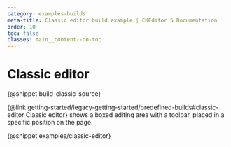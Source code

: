 ```yaml
---
category: examples-builds
meta-title: Classic editor build example | CKEditor 5 Documentation
order: 10
toc: false
classes: main__content--no-toc
---
```


# Classic editor

{@snippet build-classic-source}

{@link getting-started/legacy-getting-started/predefined-builds#classic-editor Classic editor} shows a boxed editing area with a toolbar, placed in a specific position on the page.

{@snippet examples/classic-editor}

